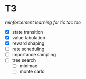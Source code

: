 # T3
*reinforcement learning for tic tac toe*

- [x] state transition
- [x] value tabulation
- [x] reward shaping
- [ ] rate scheduling
- [ ] importance sampling
- [ ] tree search
    - [ ] minimax
    - [ ] monte carlo
